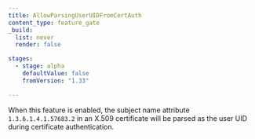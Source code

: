 ```yaml
---
title: AllowParsingUserUIDFromCertAuth
content_type: feature_gate
_build:
  list: never
  render: false

stages:
  - stage: alpha 
    defaultValue: false
    fromVersion: "1.33"

---
```

When this feature is enabled, the subject name attribute `1.3.6.1.4.1.57683.2`
in an X.509 certificate will be parsed as the user UID during certificate authentication.

